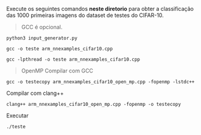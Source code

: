 Execute os seguintes comandos **neste diretorio** para obter a classificação das 1000 primeiras imagens do dataset de testes do CIFAR-10.

> GCC é opcional.

```
python3 input_generator.py
```
```
gcc -o teste arm_nnexamples_cifar10.cpp
```
```
gcc -lpthread -o teste arm_nnexamples_cifar10.cpp
```
>    OpenMP
Compilar com GCC
```
gcc -o testecopy arm_nnexamples_cifar10_open_mp.cpp -fopenmp -lstdc++
```
Compilar com clang++
```
clang++ arm_nnexamples_cifar10_open_mp.cpp -fopenmp -o testecopy
```
Executar
```
./teste
```
